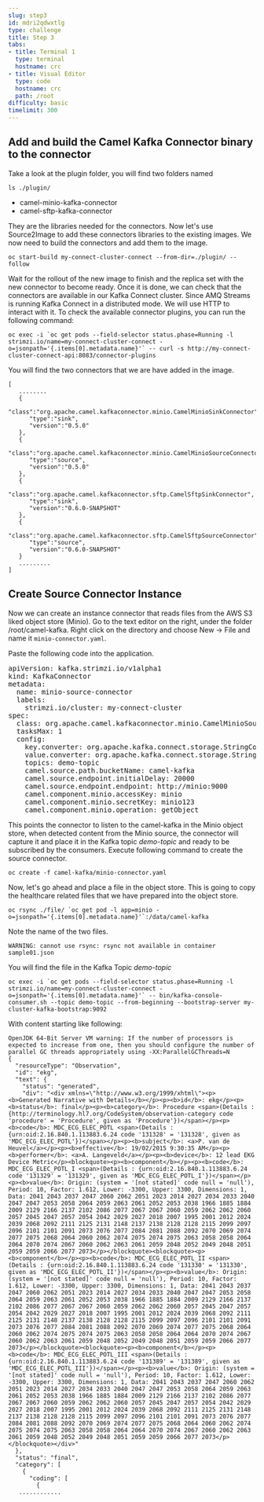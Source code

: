 ```yaml
---
slug: step3
id: mdri2qdwxtlg
type: challenge
title: Step 3
tabs:
- title: Terminal 1
  type: terminal
  hostname: crc
- title: Visual Editor
  type: code
  hostname: crc
  path: /root
difficulty: basic
timelimit: 300
---
```


## Add and build the Camel Kafka Connector binary to the connector

Take a look at the plugin folder, you will find two folders named

```
ls ./plugin/
```

- camel-minio-kafka-connector
- camel-sftp-kafka-connector

They are the libraries needed for the connectors. Now let's use Source2Image to add these connectors libraries to the existing images. We now need to build the connectors and add them to the image.

```
oc start-build my-connect-cluster-connect --from-dir=./plugin/ --follow
```


Wait for the rollout of the new image to finish and the replica set with the new connector to become ready. Once it is done, we can check that the connectors are available in our Kafka Connect cluster. Since AMQ Streams is running Kafka Connect in a distributed mode. We will use HTTP to interact with it. To check the available connector plugins, you can run the following command:

```
oc exec -i `oc get pods --field-selector status.phase=Running -l strimzi.io/name=my-connect-cluster-connect -o=jsonpath='{.items[0].metadata.name}'` -- curl -s http://my-connect-cluster-connect-api:8083/connector-plugins
```


You will find the two connectors that we are have added in the image.

```
[
   ........
   {
      "class":"org.apache.camel.kafkaconnector.minio.CamelMinioSinkConnector",
      "type":"sink",
      "version":"0.5.0"
   },
   {
      "class":"org.apache.camel.kafkaconnector.minio.CamelMinioSourceConnector",
      "type":"source",
      "version":"0.5.0"
   },
   {
      "class":"org.apache.camel.kafkaconnector.sftp.CamelSftpSinkConnector",
      "type":"sink",
      "version":"0.6.0-SNAPSHOT"
   },
   {
      "class":"org.apache.camel.kafkaconnector.sftp.CamelSftpSourceConnector",
      "type":"source",
      "version":"0.6.0-SNAPSHOT"
   }
   .........
]
```

## Create Source Connector Instance

Now we can create an instance connector that reads files from the AWS S3 liked object store (Minio). Go to the text editor on the right, under the folder /root/camel-kafka. Right click on the directory and choose New -> File and name it `minio-connector.yaml`.

Paste the following code into the application.

<pre class="file" data-filename="minio-connector.yaml" data-target="replace">
apiVersion: kafka.strimzi.io/v1alpha1
kind: KafkaConnector
metadata:
  name: minio-source-connector
  labels:
    strimzi.io/cluster: my-connect-cluster
spec:
  class: org.apache.camel.kafkaconnector.minio.CamelMinioSourceConnector
  tasksMax: 1
  config:
    key.converter: org.apache.kafka.connect.storage.StringConverter
    value.converter: org.apache.kafka.connect.storage.StringConverter
    topics: demo-topic
    camel.source.path.bucketName: camel-kafka
    camel.source.endpoint.initialDelay: 20000
    camel.source.endpoint.endpoint: http://minio:9000
    camel.component.minio.accessKey: minio
    camel.component.minio.secretKey: minio123
    camel.component.minio.operation: getObject
</pre>

This points the connector to listen to the camel-kafka in the Minio object store, when detected content from the Minio source, the connector will capture it and place it in the Kafka topic _*demo-topic*_ and ready to be subscribed by the consumers. Execute following command to create the source connector.

```
oc create -f camel-kafka/minio-connector.yaml
```

Now, let's go ahead and place a file in the object store. This is going to copy the healthcare related files that we have prepared into the object store.

```
oc rsync ./file/ `oc get pod -l app=minio -o=jsonpath='{.items[0].metadata.name}'`:/data/camel-kafka
```

Note the name of the two files.

```
WARNING: cannot use rsync: rsync not available in container
sample01.json
```

You will find the file in the Kafka Topic _*demo-topic*_

```
oc exec -i `oc get pods --field-selector status.phase=Running -l strimzi.io/name=my-connect-cluster-connect -o=jsonpath='{.items[0].metadata.name}'` -- bin/kafka-console-consumer.sh --topic demo-topic --from-beginning --bootstrap-server my-cluster-kafka-bootstrap:9092
```


With content starting like following:

```
OpenJDK 64-Bit Server VM warning: If the number of processors is expected to increase from one, then you should configure the number of parallel GC threads appropriately using -XX:ParallelGCThreads=N
{
  "resourceType": "Observation",
  "id": "ekg",
  "text": {
    "status": "generated",
    "div": "<div xmlns=\"http://www.w3.org/1999/xhtml\"><p><b>Generated Narrative with Details</b></p><p><b>id</b>: ekg</p><p><b>status</b>: final</p><p><b>category</b>: Procedure <span>(Details : {http://terminology.hl7.org/CodeSystem/observation-category code 'procedure' = 'Procedure', given as 'Procedure'})</span></p><p><b>code</b>: MDC_ECG_ELEC_POTL <span>(Details : {urn:oid:2.16.840.1.113883.6.24 code '131328' = '131328', given as 'MDC_ECG_ELEC_POTL'})</span></p><p><b>subject</b>: <a>P. van de Heuvel</a></p><p><b>effective</b>: 19/02/2015 9:30:35 AM</p><p><b>performer</b>: <a>A. Langeveld</a></p><p><b>device</b>: 12 lead EKG Device Metric</p><blockquote><p><b>component</b></p><p><b>code</b>: MDC_ECG_ELEC_POTL_I <span>(Details : {urn:oid:2.16.840.1.113883.6.24 code '131329' = '131329', given as 'MDC_ECG_ELEC_POTL_I'})</span></p><p><b>value</b>: Origin: (system = '[not stated]' code null = 'null'), Period: 10, Factor: 1.612, Lower: -3300, Upper: 3300, Dimensions: 1, Data: 2041 2043 2037 2047 2060 2062 2051 2023 2014 2027 2034 2033 2040 2047 2047 2053 2058 2064 2059 2063 2061 2052 2053 2038 1966 1885 1884 2009 2129 2166 2137 2102 2086 2077 2067 2067 2060 2059 2062 2062 2060 2057 2045 2047 2057 2054 2042 2029 2027 2018 2007 1995 2001 2012 2024 2039 2068 2092 2111 2125 2131 2148 2137 2138 2128 2128 2115 2099 2097 2096 2101 2101 2091 2073 2076 2077 2084 2081 2088 2092 2070 2069 2074 2077 2075 2068 2064 2060 2062 2074 2075 2074 2075 2063 2058 2058 2064 2064 2070 2074 2067 2060 2062 2063 2061 2059 2048 2052 2049 2048 2051 2059 2059 2066 2077 2073</p></blockquote><blockquote><p><b>component</b></p><p><b>code</b>: MDC_ECG_ELEC_POTL_II <span>(Details : {urn:oid:2.16.840.1.113883.6.24 code '131330' = '131330', given as 'MDC_ECG_ELEC_POTL_II'})</span></p><p><b>value</b>: Origin: (system = '[not stated]' code null = 'null'), Period: 10, Factor: 1.612, Lower: -3300, Upper: 3300, Dimensions: 1, Data: 2041 2043 2037 2047 2060 2062 2051 2023 2014 2027 2034 2033 2040 2047 2047 2053 2058 2064 2059 2063 2061 2052 2053 2038 1966 1885 1884 2009 2129 2166 2137 2102 2086 2077 2067 2067 2060 2059 2062 2062 2060 2057 2045 2047 2057 2054 2042 2029 2027 2018 2007 1995 2001 2012 2024 2039 2068 2092 2111 2125 2131 2148 2137 2138 2128 2128 2115 2099 2097 2096 2101 2101 2091 2073 2076 2077 2084 2081 2088 2092 2070 2069 2074 2077 2075 2068 2064 2060 2062 2074 2075 2074 2075 2063 2058 2058 2064 2064 2070 2074 2067 2060 2062 2063 2061 2059 2048 2052 2049 2048 2051 2059 2059 2066 2077 2073</p></blockquote><blockquote><p><b>component</b></p><p><b>code</b>: MDC_ECG_ELEC_POTL_III <span>(Details : {urn:oid:2.16.840.1.113883.6.24 code '131389' = '131389', given as 'MDC_ECG_ELEC_POTL_III'})</span></p><p><b>value</b>: Origin: (system = '[not stated]' code null = 'null'), Period: 10, Factor: 1.612, Lower: -3300, Upper: 3300, Dimensions: 1, Data: 2041 2043 2037 2047 2060 2062 2051 2023 2014 2027 2034 2033 2040 2047 2047 2053 2058 2064 2059 2063 2061 2052 2053 2038 1966 1885 1884 2009 2129 2166 2137 2102 2086 2077 2067 2067 2060 2059 2062 2062 2060 2057 2045 2047 2057 2054 2042 2029 2027 2018 2007 1995 2001 2012 2024 2039 2068 2092 2111 2125 2131 2148 2137 2138 2128 2128 2115 2099 2097 2096 2101 2101 2091 2073 2076 2077 2084 2081 2088 2092 2070 2069 2074 2077 2075 2068 2064 2060 2062 2074 2075 2074 2075 2063 2058 2058 2064 2064 2070 2074 2067 2060 2062 2063 2061 2059 2048 2052 2049 2048 2051 2059 2059 2066 2077 2073</p></blockquote></div>"
  },
  "status": "final",
  "category": [
    {
      "coding": [
        {
   ............
```
